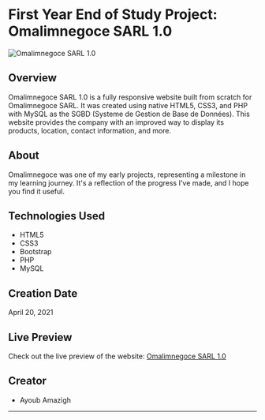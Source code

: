 # First Year End of Study Project: Omalimnegoce SARL 1.0

![Omalimnegoce SARL 1.0](insert-image-url-here)

## Overview

Omalimnegoce SARL 1.0 is a fully responsive website built from scratch for Omalimnegoce SARL. It was created using native HTML5, CSS3, and PHP with MySQL as the SGBD (Systeme de Gestion de Base de Données). This website provides the company with an improved way to display its products, location, contact information, and more.

## About

Omalimnegoce was one of my early projects, representing a milestone in my learning journey. It's a reflection of the progress I've made, and I hope you find it useful.

## Technologies Used

- HTML5
- CSS3
- Bootstrap
- PHP
- MySQL

## Creation Date

April 20, 2021

## Live Preview

Check out the live preview of the website: [Omalimnegoce SARL 1.0](https://omalim.000webhostapp.com/)

## Creator

- Ayoub Amazigh

---
